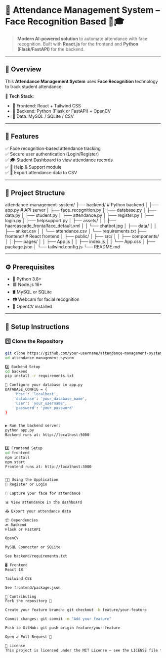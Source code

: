 # 🎯 Attendance Management System – Face Recognition Based 🧠🎓

> **Modern AI-powered solution** to automate attendance with face recognition. Built with **React.js** for the frontend and **Python (Flask/FastAPI)** for the backend.

---

## 📌 Overview

This **Attendance Management System** uses **Face Recognition** technology to track student attendance. 

🔧 **Tech Stack**:
- 🎨 Frontend: React + Tailwind CSS
- 🧠 Backend: Python (Flask or FastAPI) + OpenCV
- 💾 Data: MySQL / SQLite / CSV

---

## 🚀 Features

✅ Face recognition-based attendance tracking  
✅ Secure user authentication (Login/Register)  
✅ 🎓 Student Dashboard to view attendance records  
✅ 🤝 Help & Support module  
✅ 📁 Export attendance data to CSV

---

## 🧾 Project Structure

attendance-management-system/
├── backend/ # Python backend
│ ├── app.py # API server
│ ├── face_recognition.py
│ ├── database.py
│ ├── data.py
│ ├── student.py
│ ├── attendance.py
│ ├── register.py
│ ├── login.py
│ ├── helpsupport.py
│ ├── assets/
│ │ ├── haarcascade_frontalface_default.xml
│ │ └── chatbot.jpg
│ ├── data/
│ │ ├── aniket.csv
│ │ └── attendance.csv
│ └── requirements.txt
├── frontend/ # React frontend
│ ├── public/
│ ├── src/
│ │ ├── components/
│ │ ├── pages/
│ │ ├── App.js
│ │ ├── index.js
│ │ └── App.css
│ ├── package.json
│ └── tailwind.config.js
└── README.md


---

## ⚙️ Prerequisites

- 🐍 Python 3.8+
- 🟩 Node.js 16+
- 🛢️ MySQL or SQLite
- 📷 Webcam for facial recognition
- 🧠 OpenCV installed

---

## 🧰 Setup Instructions

### 1️⃣ Clone the Repository
```bash
git clone https://github.com/your-username/attendance-management-system.git
cd attendance-management-system

2️⃣ Backend Setup
cd backend
pip install -r requirements.txt

🔧 Configure your database in app.py
DATABASE_CONFIG = {
    'host': 'localhost',
    'database': 'your_database_name',
    'user': 'your_username',
    'password': 'your_password'
}


▶️ Run the backend server:
python app.py
Backend runs at: http://localhost:5000


3️⃣ Frontend Setup
cd frontend
npm install
npm start
Frontend runs at: http://localhost:3000


🧑‍🏫 Using the Application
📲 Register or Login

📸 Capture your face for attendance

📊 View attendance in the dashboard

📤 Export your attendance data

📦 Dependencies
🔙 Backend
Flask or FastAPI

OpenCV

MySQL Connector or SQLite

See backend/requirements.txt

🖥️ Frontend
React 18

Tailwind CSS

See frontend/package.json

🤝 Contributing
Fork the repository 🍴

Create your feature branch: git checkout -b feature/your-feature

Commit changes: git commit -m "Add your feature"

Push to GitHub: git push origin feature/your-feature

Open a Pull Request 🚀

📝 License
This project is licensed under the MIT License – see the LICENSE file for details.
